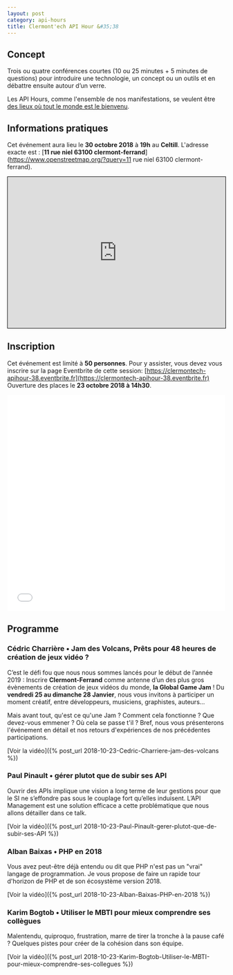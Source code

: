 ```yaml
---
layout: post
category: api-hours
title: Clermont'ech API Hour &#35;38
---
```


## Concept

Trois ou quatre conférences courtes (10 ou 25 minutes + 5 minutes de questions)
pour introduire une technologie, un concept ou un outils et en débattre ensuite
autour d’un verre.

Les API Hours, comme l'ensemble de nos manifestations, se veulent être [des
lieux où tout le monde est le bienvenu](/code-of-conduct.html).



## Informations pratiques

Cet événement aura lieu le **30 octobre 2018** à **19h** au **Celtill**. L'adresse
exacte est : [**11 rue niel 63100 clermont-ferrand**](https://www.openstreetmap.org/?query=11 rue niel 63100 clermont-ferrand).

<iframe width="100%" height="350" frameborder="0" scrolling="no" marginheight="0" marginwidth="0" src="https://www.openstreetmap.org/export/embed.html?bbox=3.0993461608886723%2C45.78351799342291%2C3.1038254499435425%2C45.78517709833127&amp;layer=mapnik&amp;marker=45.7843475520491%2C3.101585805416107" style="border: 1px solid black"></iframe><br/>

## Inscription

Cet événement est limité à **50 personnes**.  Pour y assister, vous devez vous
inscrire sur la page Eventbrite de cette session: [https://clermontech-apihour-38.eventbrite.fr](https://clermontech-apihour-38.eventbrite.fr)
Ouverture des places le **23 octobre 2018 à 14h30**.


<iframe src="//eventbrite.fr/tickets-external?eid=51705461427&ref=etckt" frameborder="0" height="500" width="100%" vspace="0" hspace="0" marginheight="5" marginwidth="5" scrolling="auto" allowtransparency="true"></iframe>

<br/>

## Programme

### Cédric Charrière • Jam des Volcans, Prêts pour 48 heures de création de jeux vidéo ?

C’est le défi fou que nous nous sommes lancés pour le début de l’année 2019 : Inscrire **Clermont-Ferrand** comme antenne d’un des plus gros évènements de création de jeux vidéos du monde, **la Global Game Jam** !
Du **vendredi 25 au dimanche 28 Janvier**, nous vous invitons à participer un moment créatif, entre développeurs, musiciens, graphistes, auteurs...

Mais avant tout, qu'est ce qu'une Jam ? Comment cela fonctionne ? Que devez-vous emmener ? Où cela se passe t'il ?
Bref, nous vous présenterons l'événement en détail et nos retours d'expériences de nos précédentes participations.


[Voir la vidéo]({% post_url 2018-10-23-Cedric-Charriere-jam-des-volcans %})

### Paul Pinault • gérer plutot que de subir ses API 

Ouvrir des APIs implique une vision a long terme de leur gestions pour que le SI ne s’effondre pas sous le couplage fort qu’elles induisent. L’API Management est une solution efficace a cette problématique que nous allons détailler dans ce talk. 


[Voir la vidéo]({% post_url 2018-10-23-Paul-Pinault-gerer-plutot-que-de-subir-ses-API %})

### Alban Baixas • PHP en 2018 

Vous avez peut-être déjà entendu ou dit que PHP n'est pas un "vrai" langage de programmation.
Je vous propose de faire un rapide tour d'horizon de PHP et de son écosystème version 2018.


[Voir la vidéo]({% post_url 2018-10-23-Alban-Baixas-PHP-en-2018 %})

### Karim Bogtob • Utiliser le MBTI pour mieux comprendre ses collègues 

Malentendu, quiproquo, frustration, marre de tirer la tronche à la pause café ? Quelques pistes pour créer de la cohésion dans son équipe.


[Voir la vidéo]({% post_url 2018-10-23-Karim-Bogtob-Utiliser-le-MBTI-pour-mieux-comprendre-ses-collegues %})

